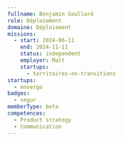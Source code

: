 ```yaml
---
fullname: Benjamin Goullard
role: Déploiement
domaine: Déploiement
missions:
  - start: 2024-06-11
    end: 2024-11-11
    status: independent
    employer: Malt
    startups:
      - territoires-en-transitions
startups:
  - envergo
badges:
  - segur
memberType: beta
competences:
  - Product strategy
  - Communication
---
```

